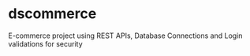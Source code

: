 # dscommerce
E-commerce project using REST APIs, Database Connections and Login validations for security
